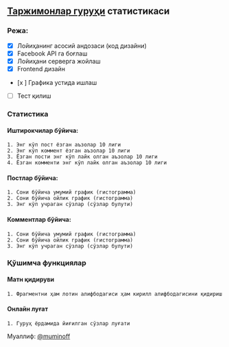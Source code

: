 ## [Таржимонлар гуруҳи](https://www.facebook.com/groups/438868872860349) статистикаси

### Режа:

- [x] Лойиҳанинг асосий андозаси (код дизайни)
- [x] Facebook API га боғлаш
- [x] Лойиҳани серверга жойлаш
- [x] Frontend дизайн
- [x ] Графика устида ишлаш
- [ ] Тест қилиш

### Статистика

#### Иштирокчилар бўйича:

    1. Энг кўп пост ёзган аъзолар 10 лиги
    2. Энг кўп коммент ёзган аъзолар 10 лиги
    3. Ёзган пости энг кўп лайк олган аъзолар 10 лиги
    4. Ёзган комменти энг кўп лайк олган аъзолар 10 лиги

#### Постлар бўйичa:

    1. Сони бўйича умумий график (гистограмма)
    2. Сони бўйича ойлик график (гистограмма)
    3. Энг кўп учраган сўзлар (сўзлар булути)

#### Комментлар бўйича:

    1. Сони бўйича умумий график (гистограмма)
    2. Сони бўйича ойлик график (гистограмма)
    3. Энг кўп учраган сўзлар (сўзлар булути)

### Қўшимча функциялар

#### Матн қидируви

    1. Фрагментни ҳам лотин алифбодагиси ҳам кирилл алифбодагисини қидириш

#### Онлайн луғат

    1. Гуруҳ ёрдамида йиғилган сўзлар луғати

Муаллиф: [@muminoff](https://github.com/muminoff/)
